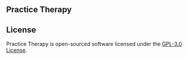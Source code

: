 ## Practice Therapy

## License
Practice Therapy is open-sourced software licensed under the [GPL-3.0 License](https://www.gnu.org/licenses/gpl-3.0.html).
